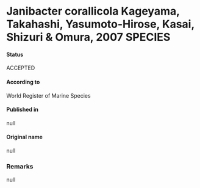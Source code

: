 Janibacter corallicola Kageyama, Takahashi, Yasumoto-Hirose, Kasai, Shizuri & Omura, 2007 SPECIES
=======

#### Status
ACCEPTED

#### According to
World Register of Marine Species

#### Published in
null

#### Original name
null

### Remarks
null